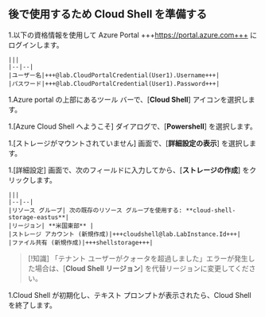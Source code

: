 ## 後で使用するため Cloud Shell を準備する
1.以下の資格情報を使用して Azure Portal +++https://portal.azure.com+++ にログインします。

    |||
    |--|--|
    |ユーザー名|+++@lab.CloudPortalCredential(User1).Username+++|
    |パスワード|+++@lab.CloudPortalCredential(User1).Password+++|

1.Azure portal の上部にあるツール バーで、[**Cloud Shell**] アイコンを選択します。

1.[Azure Cloud Shell へようこそ] ダイアログで、[**Powershell**] を選択します。

1.[ストレージがマウントされていません] 画面で、[**詳細設定の表示**] を選択します。

1.[詳細設定] 画面で、次のフィールドに入力してから、[**ストレージの作成**] をクリックします。

    |||
    |--|--|
    |リソース グループ| 次の既存のリソース グループを使用する: **cloud-shell-storage-eastus**|
    |リージョン| **米国東部** |
    |ストレージ アカウント (新規作成)|+++cloudshell@lab.LabInstance.Id+++|
    |ファイル共有 (新規作成)|+++shellstorage+++|
    
  >[!知識] 「テナント ユーザーがクォータを超過しました」エラーが発生した場合は、[**Cloud Shell リージョン**] を代替リージョンに変更してください。

1.Cloud Shell が初期化し、テキスト プロンプトが表示されたら、Cloud Shell を終了します。
